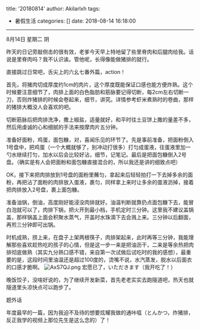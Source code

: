 title: '20180814'
author: Akilarlxh
tags:
  - 暑假生活
categories: []
date: 2018-08-14 16:18:00
---
8月14日 星期二 阴

昨天的日记旁敲侧击的很有效，老爹今天早上特地留了些里脊肉和后腿肉给我。话说是里脊肉吗？我不认识诶。管他呢，长得像能做猪排的就行。

直接跳过日常吧，舌尖上的六幺七番外篇，action！

首先，将猪肉切成厚度约1cm的肉片，这个厚度既能保证口感也能方便炸熟。这个时候要注意细节了，肉排上面的白色脂肪和筋脉要记得切断，每2cm左右切断一刀，否则炸猪排的时候会卷起来，细节，讲究。详情参考虾米煮熟时的卷曲，那样的猪排大概没人会喜欢的吧。

切断筋脉后把肉排洗净，撒上椒盐，适量就好，和平时往土豆饼上撒的量差不多，然后用虔诚的心和细腻的手法来按摩肉片五分钟。

准备好面粉，鸡蛋，面包糠，对，喜闻乐见的环节了。先是事前准备，把面粉倒入1号盘中，把鸡蛋（一个大概就够了，别冲动打很多）打匀成蛋液，往蛋液里加一勺水继续打匀，加水以后会比较好沾，细节，记笔记。最后是把面包糠倒入2号盘。（确实是有人会把面粉和面包糠直接混合的，所以我还是讲的细致点吧）

OK，接下来把肉排放到1号盘的面粉里蘸匀，拿起来后轻轻拍打一下去掉多余的面粉，再把沾了面粉的肉排放入蛋液，裹匀，同样拿上来时让多余的蛋液沥掉，接着把肉排放入2号盘，裹上面包糠。

准备油锅，倒油，高度刚好能浸没肉排就好。油温判断就靠扔点面包糠下去，能冒白泡就可以了，肉排下锅，把火开到最小档，手机定时三分钟。这里我不建议盖锅盖，那样锅盖上面会积聚水蒸气，开盖时水珠滴下去会溅上来。三分钟以后翻面，再煎三分钟即可出锅。

时机成熟，捞上来，在盘子上架两根筷子，肉排架起来，此时再等三分钟，我能理解那些喜欢趁热吃的孩子的心情，但是这一步一来是把油沥干，二来是等余热把肉排彻底做熟（其实九分熟口感不错，来自第一次试做后试吃时的我的感想），最重要的是，这段时间里油温还是超过100度的，烫嘴不说，水汽蒸发，脱水以后面衣的口感才脆啊。
![AxS7QJ.png](https://s2.ax1x.com/2019/04/16/AxS7QJ.png)
宏愿已了，いただきます（我开吃了！）

晚饭饺子，没啥好说的，为了继续开发新菜，首先老老实实去跑隧道吧，热天也就隧道里头凉快点可以跑步了。

题外话

年度最早的一篇，因为我迫不及待的想要炫耀我做的通咔嗞（とんかつ，炸猪排，反正我学的视频上那位先生是这么念的）了！



